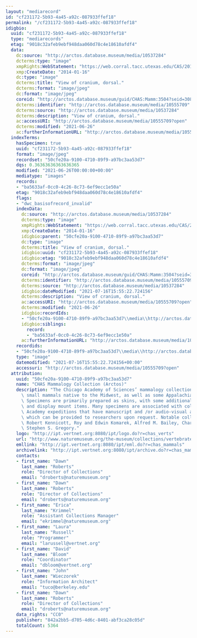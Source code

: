 ```yaml
---
layout: "mediarecord"
id: "cf231172-5b93-4a45-a92c-087933ffef18"
permalink: "/cf231172-5b93-4a45-a92c-087933ffef18"
idigbio:
  uuid: "cf231172-5b93-4a45-a92c-087933ffef18"
  type: "mediarecords"
  etag: "9018c32afeb9ebf948daa060d78c4e18610afdf4"
  data:
    dc:source: "http://arctos.database.museum/media/10537284"
    dcterms:type: "image"
    xmpRights:WebStatement: "https://web.corral.tacc.utexas.edu/CAS/20161217-03/jpg/chas_mamm_3504.5.jpg"
    xmp:CreateDate: "2014-01-16"
    dc:type: "image"
    dcterms:title: "View of cranium, dorsal."
    dcterms:format: "image/jpeg"
    dc:format: "image/jpeg"
    coreid: "http://arctos.database.museum/guid/CHAS:Mamm:3504?seid=3087592"
    dcterms:identifier: "http://arctos.database.museum/media/10555709"
    dcterms:source: "http://arctos.database.museum/media/10537284"
    dcterms:description: "View of cranium, dorsal."
    ac:accessURI: "http://arctos.database.museum/media/10555709?open"
    dcterms:modified: "2021-06-26"
    ac:furtherInformationURL: "http://arctos.database.museum/media/10555709"
  indexTerms:
    hasSpecimen: true
    uuid: "cf231172-5b93-4a45-a92c-087933ffef18"
    format: "image/jpeg"
    recordset: "50cfe20a-9100-4710-89f9-a97bc3aa53d7"
    dqs: 0.36363636363636365
    modified: "2021-06-26T00:00:00+00:00"
    mediatype: "images"
    records:
    - "ba5633af-0cc0-4c26-8c73-6ef9ecc1e50a"
    etag: "9018c32afeb9ebf948daa060d78c4e18610afdf4"
    flags:
    - "dwc_basisofrecord_invalid"
    indexData:
      dc:source: "http://arctos.database.museum/media/10537284"
      dcterms:type: "image"
      xmpRights:WebStatement: "https://web.corral.tacc.utexas.edu/CAS/20161217-03/jpg/chas_mamm_3504.5.jpg"
      xmp:CreateDate: "2014-01-16"
      idigbio:parent: "50cfe20a-9100-4710-89f9-a97bc3aa53d7"
      dc:type: "image"
      dcterms:title: "View of cranium, dorsal."
      idigbio:uuid: "cf231172-5b93-4a45-a92c-087933ffef18"
      idigbio:etag: "9018c32afeb9ebf948daa060d78c4e18610afdf4"
      dcterms:format: "image/jpeg"
      dc:format: "image/jpeg"
      coreid: "http://arctos.database.museum/guid/CHAS:Mamm:3504?seid=3087592"
      dcterms:identifier: "http://arctos.database.museum/media/10555709"
      dcterms:source: "http://arctos.database.museum/media/10537284"
      idigbio:dateModified: "2021-07-16T15:55:22.724156"
      dcterms:description: "View of cranium, dorsal."
      ac:accessURI: "http://arctos.database.museum/media/10555709?open"
      dcterms:modified: "2021-06-26"
      idigbio:recordIds:
      - "50cfe20a-9100-4710-89f9-a97bc3aa53d7\\media\\http://arctos.database.museum/media/10555709"
      idigbio:siblings:
        record:
        - "ba5633af-0cc0-4c26-8c73-6ef9ecc1e50a"
      ac:furtherInformationURL: "http://arctos.database.museum/media/10555709"
    recordids:
    - "50cfe20a-9100-4710-89f9-a97bc3aa53d7\\media\\http://arctos.database.museum/media/10555709"
    type: "image"
    datemodified: "2021-07-16T15:55:22.724156+00:00"
    accessuri: "http://arctos.database.museum/media/10555709?open"
  attribution:
    uuid: "50cfe20a-9100-4710-89f9-a97bc3aa53d7"
    name: "CHAS Mammalogy Collection (Arctos)"
    description: "The Chicago Academy of Sciences’ mammalogy collection contains mostly\
      \ small mammals native to the Midwest, as well as some Appalachian species.\
      \ Specimens are primarily prepared as skins, with some additional osteological\
      \ and display mount items. Many specimens are associated with collectors or\
      \ Academy expeditions that have manuscript and /or audio-visual archival material,\
      \ which can be provided to researchers upon request. Notable collectors include\
      \ Robert Kennicott, Roy and Edwin Komarek, Alfred M. Bailey, Charles D. Brower,\
      \ Stephen S. Gregory."
    logo: "http://ipt.vertnet.org:8080/ipt/logo.do?r=chas_verts"
    url: "http://www.naturemuseum.org/the-museum/collections/vertebrates"
    emllink: "http://ipt.vertnet.org:8080/ipt/eml.do?r=chas_mammals"
    archivelink: "http://ipt.vertnet.org:8080/ipt/archive.do?r=chas_mammals"
    contacts:
    - first_name: "Dawn"
      last_name: "Roberts"
      role: "Director of Collections"
      email: "droberts@naturemuseum.org"
    - first_name: "Dawn"
      last_name: "Roberts"
      role: "Director of Collections"
      email: "droberts@naturemuseum.org"
    - first_name: "Erica"
      last_name: "Krimmel"
      role: "Assistant Collections Manager"
      email: "ekrimmel@naturemuseum.org"
    - first_name: "Laura"
      last_name: "Russell"
      role: "Programmer"
      email: "larussell@vertnet.org"
    - first_name: "David"
      last_name: "Bloom"
      role: "Coordinator"
      email: "dbloom@vertnet.org"
    - first_name: "John"
      last_name: "Wieczorek"
      role: "Information Architect"
      email: "tuco@berkeley.edu"
    - first_name: "Dawn"
      last_name: "Roberts"
      role: "Director of Collections"
      email: "droberts@naturemuseum.org"
    data_rights: "CC0"
    publisher: "842a2bb5-d705-4d6c-8401-abf3ca28c05d"
    totalCount: 5364
---
```

